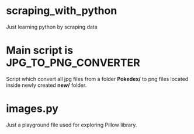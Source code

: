 # scraping_with_python
Just learning python by scraping data

# Main script is JPG_TO_PNG_CONVERTER
Script which convert all jpg files from a folder **Pokedex/** to png files located inside newly created **new/** folder.

# images.py
Just a playground file used for exploring Pillow library.